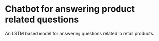 # Chatbot for answering product related questions
An LSTM based model for answering questions related to retail products.
